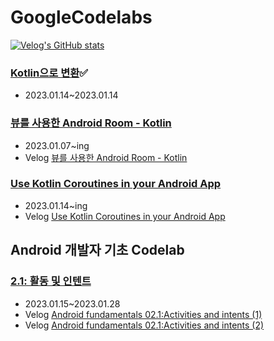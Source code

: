 # GoogleCodelabs

[![Velog's GitHub stats](https://velog-readme-stats.vercel.app/api?name=sunjoo9912&tag=GoogleCodelabs)](https://github.com/eungyeole/velog-readme-stats)


### [Kotlin으로 변환](https://codelabs.developers.google.com/codelabs/java-to-kotlin?hl=ko#0)✅
- 2023.01.14~2023.01.14

### [뷰를 사용한 Android Room - Kotlin](https://developer.android.com/codelabs/android-room-with-a-view-kotlin#3) 

- 2023.01.07~ing
- Velog [뷰를 사용한 Android Room - Kotlin](https://velog.io/@sunjoo9912/%EB%B7%B0%EB%A5%BC-%EC%82%AC%EC%9A%A9%ED%95%9C-Android-Room-Kotlin)

### [Use Kotlin Coroutines in your Android App](https://developer.android.com/codelabs/kotlin-coroutines?hl=ko#0) 

-  2023.01.14~ing
- Velog [Use Kotlin Coroutines in your Android App](https://velog.io/@sunjoo9912/Use-Kotlin-Coroutines-in-your-Android-App)
  
## Android 개발자 기초 Codelab

### [2.1: 활동 및 인텐트](https://developer.android.com/codelabs/android-training-create-an-activity?index=..%2F..%2Fandroid-training&hl=ko#0)
- 2023.01.15~2023.01.28
- Velog [Android fundamentals 02.1:Activities and intents (1)](https://velog.io/@sunjoo9912/Android-fundamentals-02.1Activities-and-intents)
- Velog [Android fundamentals 02.1:Activities and intents (2)](https://velog.io/@sunjoo9912/Android-fundamentals-02.1Activities-and-intents-2)


 
 

